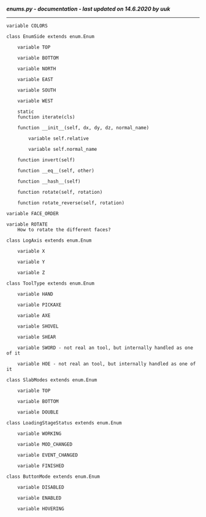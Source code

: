 ***enums.py - documentation - last updated on 14.6.2020 by uuk***
___

    variable COLORS

    class EnumSide extends enum.Enum

        variable TOP

        variable BOTTOM

        variable NORTH

        variable EAST

        variable SOUTH

        variable WEST

        static
        function iterate(cls)

        function __init__(self, dx, dy, dz, normal_name)

            variable self.relative

            variable self.normal_name

        function invert(self)

        function __eq__(self, other)

        function __hash__(self)

        function rotate(self, rotation)

        function rotate_reverse(self, rotation)

    variable FACE_ORDER

    variable ROTATE
        How to rotate the different faces?

    class LogAxis extends enum.Enum

        variable X

        variable Y

        variable Z

    class ToolType extends enum.Enum

        variable HAND

        variable PICKAXE

        variable AXE

        variable SHOVEL

        variable SHEAR

        variable SWORD - not real an tool, but internally handled as one of it

        variable HOE - not real an tool, but internally handled as one of it

    class SlabModes extends enum.Enum

        variable TOP

        variable BOTTOM

        variable DOUBLE

    class LoadingStageStatus extends enum.Enum

        variable WORKING

        variable MOD_CHANGED

        variable EVENT_CHANGED

        variable FINISHED

    class ButtonMode extends enum.Enum

        variable DISABLED

        variable ENABLED

        variable HOVERING
